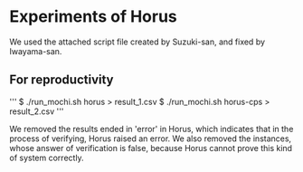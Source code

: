 # Experiments of Horus

We used the attached script file created by Suzuki-san, and fixed by
Iwayama-san.

## For reproductivity

'''
$ ./run_mochi.sh horus > result_1.csv
$ ./run_mochi.sh horus-cps > result_2.csv
'''

We removed the results ended in 'error' in Horus, which indicates
that in the process of verifying, Horus raised an error.
We also removed the instances, whose answer of verification
is false, because Horus cannot prove this kind of system correctly.


